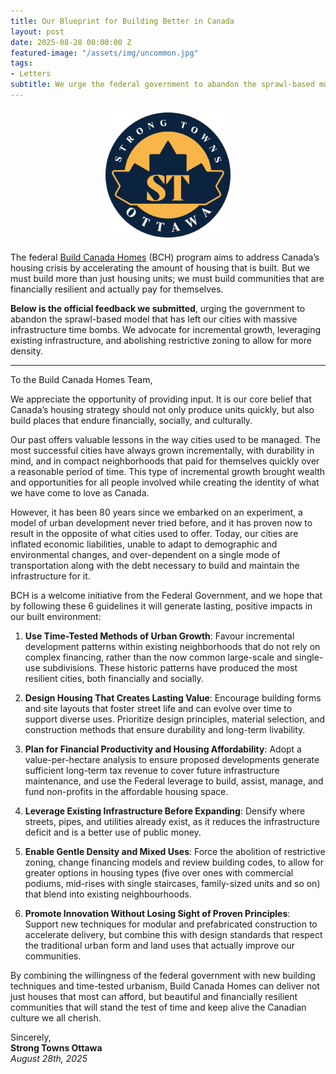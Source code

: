 ```yaml
---
title: Our Blueprint for Building Better in Canada
layout: post
date: 2025-08-28 00:00:00 Z
featured-image: "/assets/img/uncommon.jpg"
tags:
- Letters
subtitle: We urge the federal government to abandon the sprawl-based model that has left our cities with a plethora of infrastructure time bombs.
---
```


<div style="text-align: center; margin: 20px 0;">
  <img src="/assets/img/logo3.png" 
       style="width: 200px; height: auto; object-fit: contain;">
</div>

The federal [Build Canada Homes](https://housing-infrastructure.canada.ca/bch-mc/market-sounding-guide-sondage-marche-eng.html) (BCH) program aims to address Canada’s housing crisis by accelerating the amount of housing that is built. But we must build more than just housing units; we must build communities that are financially resilient and actually pay for themselves.

**Below is the official feedback we submitted**, urging the government to abandon the sprawl-based model that has left our cities with massive infrastructure time bombs. We advocate for incremental growth, leveraging existing infrastructure, and abolishing restrictive zoning to allow for more density.

--------------------------
To the Build Canada Homes Team,

We appreciate the opportunity of providing input. It is our core belief that Canada’s housing strategy should not only produce units quickly, but also build places that endure financially, socially, and culturally.

Our past offers valuable lessons in the way cities used to be managed. The most successful cities have always grown incrementally, with durability in mind, and in compact neighborhoods that paid for themselves quickly over a reasonable period of time. This type of incremental growth brought wealth and opportunities for all people involved while creating the identity of what we have come to love as Canada.

However, it has been 80 years since we embarked on an experiment, a model of urban development never tried before, and it has proven now to result in the opposite of what cities used to offer. Today, our cities are inflated economic liabilities, unable to adapt to demographic and environmental changes, and over-dependent on a single mode of transportation along with the debt necessary to build and maintain the infrastructure for it.

BCH is a welcome initiative from the Federal Government, and we hope that by following these 6 guidelines it will generate lasting, positive impacts in our built environment:

1.  **Use Time-Tested Methods of Urban Growth**: Favour incremental development patterns within existing neighborhoods that do not rely on complex financing, rather than the now common large-scale and single-use subdivisions. These historic patterns have produced the most resilient cities, both financially and socially.

2.  **Design Housing That Creates Lasting Value**: Encourage building forms and site layouts that foster street life and can evolve over time to support diverse uses. Prioritize design principles, material selection, and construction methods that ensure durability and long-term livability.

3.  **Plan for Financial Productivity and Housing Affordability**: Adopt a value-per-hectare analysis to ensure proposed developments generate sufficient long-term tax revenue to cover future infrastructure maintenance, and use the Federal leverage to build, assist, manage, and fund non-profits in the affordable housing space.

4.  **Leverage Existing Infrastructure Before Expanding**: Densify where streets, pipes, and utilities already exist, as it reduces the infrastructure deficit and is a better use of public money.

5.  **Enable Gentle Density and Mixed Uses**: Force the abolition of restrictive zoning, change financing models and review building codes, to allow for greater options in housing types (five over ones with commercial podiums, mid-rises with single staircases, family-sized units and so on) that blend into existing neighbourhoods.

6.  **Promote Innovation Without Losing Sight of Proven Principles**: Support new techniques for modular and prefabricated construction to accelerate delivery, but combine this with design standards that respect the traditional urban form and land uses that actually improve our communities.

By combining the willingness of the federal government with new building techniques and time-tested urbanism, Build Canada Homes can deliver not just houses that most can afford, but beautiful and financially resilient communities that will stand the test of time and keep alive the Canadian culture we all cherish.

Sincerely,  
**Strong Towns Ottawa**  
*August 28th, 2025*